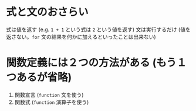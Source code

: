 # 式と文のおさらい
式は値を返す (e.g. `1 + 1` という式は `2` という値を返す)
文は実行するだけ (値を返さない。`for` 文の結果を何かに加えるといったことは出来ない)

# 関数定義には２つの方法がある (もう１つあるが省略)
1. 関数宣言 (`function` 文を使う)
2. 関数式 (`function` 演算子を使う)
